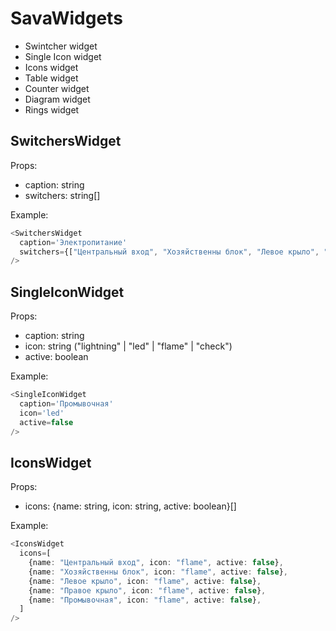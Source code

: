 # SavaWidgets
- Swintcher widget
- Single Icon widget
- Icons widget
- Table widget
- Counter widget
- Diagram widget
- Rings widget

## SwitchersWidget

Props:
- caption: string
- switchers: string[]

Example: 
```Typescript
<SwitchersWidget 
  caption='Электропитание' 
  switchers={["Центральный вход", "Хозяйственны блок", "Левое крыло", "Правое крыло", "Промывочная"]} 
/>
```

## SingleIconWidget

Props:
- caption: string
- icon: string ("lightning" | "led" | "flame" | "check")
- active: boolean

Example:
```Typescript
<SingleIconWidget
  caption='Промывочная'
  icon='led'
  active=false
/>
```

## IconsWidget

Props:
- icons: {name: string, icon: string, active: boolean}[]

Example:
```Typescript
<IconsWidget
  icons=[
    {name: "Центральный вход", icon: "flame", active: false},
    {name: "Хозяйственны блок", icon: "flame", active: false},
    {name: "Левое крыло", icon: "flame", active: false},
    {name: "Правое крыло", icon: "flame", active: false},
    {name: "Промывочная", icon: "flame", active: false},
  ]
/>
```